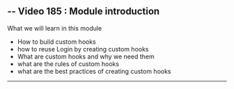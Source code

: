 ## -- Video 185 : Module introduction

What we will learn in this module

- How to build custom hooks
- how to reuse Login by creating custom hooks
- What are custom hooks and why we need them
- what are the rules of custom hooks
- what are the best practices of creating custom hooks

---
